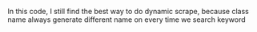 In this code, I still find the best way to do dynamic scrape, because class name always generate different name on every time we search keyword